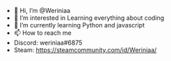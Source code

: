 - 👋 Hi, I’m @Weriniaa
- 👀 I’m interested in Learning everything about coding
- 🌱 I’m currently learning Python and javascript
- 📫 How to reach me 
- Discord: weriniaa#6875
- Steam: https://steamcommunity.com/id/Weriniaa/

<!---
K4hvii/K4hvii is a ✨ special ✨ repository because its `README.md` (this file) appears on your GitHub profile.
You can click the Preview link to take a look at your changes.
--->
